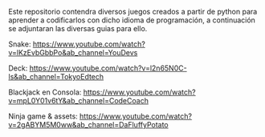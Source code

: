Este repositorio contendra diversos juegos creados a partir de python para aprender a codificarlos con dicho idioma de programación,
a continuación se adjuntaran las diversas guias para ello.


Snake:
https://www.youtube.com/watch?v=lKzEvbGbbPo&ab_channel=YouDevs

Deck:
https://www.youtube.com/watch?v=l2n65N0C-ls&ab_channel=TokyoEdtech

Blackjack en Consola:
https://www.youtube.com/watch?v=mpL0Y01v6tY&ab_channel=CodeCoach

Ninja game & assets:
https://www.youtube.com/watch?v=2gABYM5M0ww&ab_channel=DaFluffyPotato
